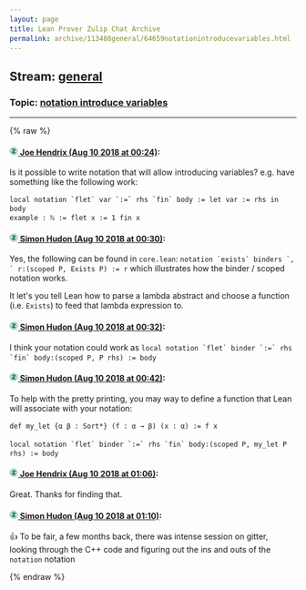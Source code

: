 ```yaml
---
layout: page
title: Lean Prover Zulip Chat Archive 
permalink: archive/113488general/64659notationintroducevariables.html
---
```


## Stream: [general](index.html)
### Topic: [notation introduce variables](64659notationintroducevariables.html)

---


{% raw %}
#### [![Click to go to Zulip](../../assets/img/zulip2.png) Joe Hendrix (Aug 10 2018 at 00:24)](https://leanprover.zulipchat.com/#narrow/stream/113488-general/topic/notation%20introduce%20variables/near/131200648):
Is it possible to write notation that will allow introducing variables?  e.g. have something like the following work:
```
local notation `flet` var `:=` rhs `fin` body := let var := rhs in body
example : ℕ := flet x := 1 fin x
```

#### [![Click to go to Zulip](../../assets/img/zulip2.png) Simon Hudon (Aug 10 2018 at 00:30)](https://leanprover.zulipchat.com/#narrow/stream/113488-general/topic/notation%20introduce%20variables/near/131200900):
Yes, the following can be found in `core.lean`: ``notation `exists` binders `, ` r:(scoped P, Exists P) := r`` which illustrates how the binder / scoped notation works.

It let's you tell Lean how to parse a lambda abstract and choose a function (i.e. `Exists`) to feed that lambda expression to.

#### [![Click to go to Zulip](../../assets/img/zulip2.png) Simon Hudon (Aug 10 2018 at 00:32)](https://leanprover.zulipchat.com/#narrow/stream/113488-general/topic/notation%20introduce%20variables/near/131200992):
I think your notation could work as ``local notation `flet` binder `:=` rhs `fin` body:(scoped P, P rhs) := body``

#### [![Click to go to Zulip](../../assets/img/zulip2.png) Simon Hudon (Aug 10 2018 at 00:42)](https://leanprover.zulipchat.com/#narrow/stream/113488-general/topic/notation%20introduce%20variables/near/131201428):
To help with the pretty printing, you may way to define a function that Lean will associate with your notation:

```lean
def my_let {α β : Sort*} (f : α → β) (x : α) := f x

local notation `flet` binder `:=` rhs `fin` body:(scoped P, my_let P rhs) := body
```

#### [![Click to go to Zulip](../../assets/img/zulip2.png) Joe Hendrix (Aug 10 2018 at 01:06)](https://leanprover.zulipchat.com/#narrow/stream/113488-general/topic/notation%20introduce%20variables/near/131202287):
Great.  Thanks for finding that.

#### [![Click to go to Zulip](../../assets/img/zulip2.png) Simon Hudon (Aug 10 2018 at 01:10)](https://leanprover.zulipchat.com/#narrow/stream/113488-general/topic/notation%20introduce%20variables/near/131202453):
:+1: To be fair, a few months back, there was intense session on gitter, looking through the C++ code and figuring out the ins and outs of the `notation` notation


{% endraw %}
